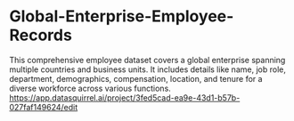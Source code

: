 # Global-Enterprise-Employee-Records
This comprehensive employee dataset covers a global enterprise spanning multiple countries and business units. It includes details like name, job role, department, demographics, compensation, location, and tenure for a diverse workforce across various functions.
https://app.datasquirrel.ai/project/3fed5cad-ea9e-43d1-b57b-027faf149624/edit
